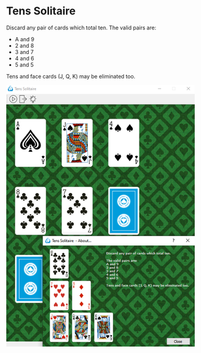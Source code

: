 # Tens Solitaire

Discard any pair of cards which total ten.
The valid pairs are:
* A and 9
* 2 and 8
* 3 and 7
* 4 and 6
* 5 and 5

Tens and face cards (J, Q, K) may be eliminated too.

![screenshot](/Documentations/screenshot-0.0.1.png)
